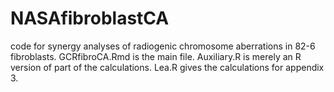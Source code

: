 # NASAfibroblastCA
code for synergy analyses of radiogenic chromosome aberrations in 82-6  fibroblasts. GCRfibroCA.Rmd is the main file. Auxiliary.R is merely an R version of part of the calculations. Lea.R gives the calculations for appendix 3.
